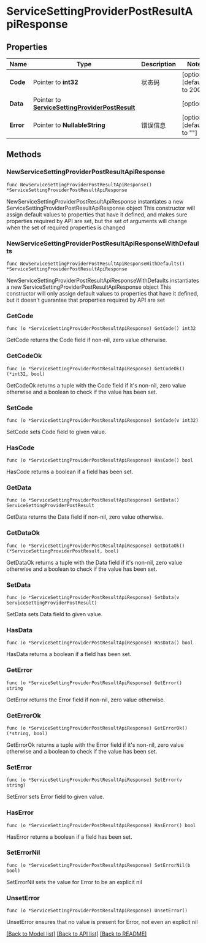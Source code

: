 # ServiceSettingProviderPostResultApiResponse

## Properties

Name | Type | Description | Notes
------------ | ------------- | ------------- | -------------
**Code** | Pointer to **int32** | 状态码 | [optional] [default to 200]
**Data** | Pointer to [**ServiceSettingProviderPostResult**](ServiceSettingProviderPostResult.md) |  | [optional] 
**Error** | Pointer to **NullableString** | 错误信息 | [optional] [default to ""]

## Methods

### NewServiceSettingProviderPostResultApiResponse

`func NewServiceSettingProviderPostResultApiResponse() *ServiceSettingProviderPostResultApiResponse`

NewServiceSettingProviderPostResultApiResponse instantiates a new ServiceSettingProviderPostResultApiResponse object
This constructor will assign default values to properties that have it defined,
and makes sure properties required by API are set, but the set of arguments
will change when the set of required properties is changed

### NewServiceSettingProviderPostResultApiResponseWithDefaults

`func NewServiceSettingProviderPostResultApiResponseWithDefaults() *ServiceSettingProviderPostResultApiResponse`

NewServiceSettingProviderPostResultApiResponseWithDefaults instantiates a new ServiceSettingProviderPostResultApiResponse object
This constructor will only assign default values to properties that have it defined,
but it doesn't guarantee that properties required by API are set

### GetCode

`func (o *ServiceSettingProviderPostResultApiResponse) GetCode() int32`

GetCode returns the Code field if non-nil, zero value otherwise.

### GetCodeOk

`func (o *ServiceSettingProviderPostResultApiResponse) GetCodeOk() (*int32, bool)`

GetCodeOk returns a tuple with the Code field if it's non-nil, zero value otherwise
and a boolean to check if the value has been set.

### SetCode

`func (o *ServiceSettingProviderPostResultApiResponse) SetCode(v int32)`

SetCode sets Code field to given value.

### HasCode

`func (o *ServiceSettingProviderPostResultApiResponse) HasCode() bool`

HasCode returns a boolean if a field has been set.

### GetData

`func (o *ServiceSettingProviderPostResultApiResponse) GetData() ServiceSettingProviderPostResult`

GetData returns the Data field if non-nil, zero value otherwise.

### GetDataOk

`func (o *ServiceSettingProviderPostResultApiResponse) GetDataOk() (*ServiceSettingProviderPostResult, bool)`

GetDataOk returns a tuple with the Data field if it's non-nil, zero value otherwise
and a boolean to check if the value has been set.

### SetData

`func (o *ServiceSettingProviderPostResultApiResponse) SetData(v ServiceSettingProviderPostResult)`

SetData sets Data field to given value.

### HasData

`func (o *ServiceSettingProviderPostResultApiResponse) HasData() bool`

HasData returns a boolean if a field has been set.

### GetError

`func (o *ServiceSettingProviderPostResultApiResponse) GetError() string`

GetError returns the Error field if non-nil, zero value otherwise.

### GetErrorOk

`func (o *ServiceSettingProviderPostResultApiResponse) GetErrorOk() (*string, bool)`

GetErrorOk returns a tuple with the Error field if it's non-nil, zero value otherwise
and a boolean to check if the value has been set.

### SetError

`func (o *ServiceSettingProviderPostResultApiResponse) SetError(v string)`

SetError sets Error field to given value.

### HasError

`func (o *ServiceSettingProviderPostResultApiResponse) HasError() bool`

HasError returns a boolean if a field has been set.

### SetErrorNil

`func (o *ServiceSettingProviderPostResultApiResponse) SetErrorNil(b bool)`

 SetErrorNil sets the value for Error to be an explicit nil

### UnsetError
`func (o *ServiceSettingProviderPostResultApiResponse) UnsetError()`

UnsetError ensures that no value is present for Error, not even an explicit nil

[[Back to Model list]](../README.md#documentation-for-models) [[Back to API list]](../README.md#documentation-for-api-endpoints) [[Back to README]](../README.md)


